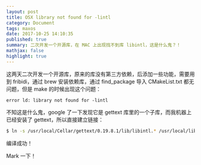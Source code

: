```yaml
---
layout: post
title: OSX library not found for -lintl
category: Document
tags: maxos
date: 2017-10-25 14:10:35
published: true
summary: 二次开发一个开源库，在 MAC 上出现找不到库 libintl，这是什么鬼？！
mathjax: false
highlight: true
---
```


这两天二次开发一个开源库，原来的库没有第三方依赖，后添加一些功能，需要用到 fribidi，通过 brew 安装依赖库，通过 find_package 导入 CMakeList.txt 都无问题，但是 make 的时候出现这个问题：

```vim
error ld: library not found for -lintl
```

不知这是什么鬼，google 了一下发现它是 gettext 库里的一个子库，而我机器上已经安装了 gettext，所以直接建立链接：

```bash
$ ln -s /usr/local/Cellar/gettext/0.19.8.1/lib/libintl.* /usr/local/lib/
```

编译成功！

Mark 一下！
